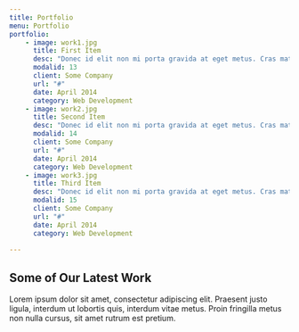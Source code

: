 ```yaml
---
title: Portfolio
menu: Portfolio
portfolio:
    - image: work1.jpg
      title: First Item
      desc: "Donec id elit non mi porta gravida at eget metus. Cras mattis consectetur purus sit amet fermentum."
      modalid: 13
      client: Some Company
      url: "#"
      date: April 2014
      category: Web Development
    - image: work2.jpg
      title: Second Item
      desc: "Donec id elit non mi porta gravida at eget metus. Cras mattis consectetur purus sit amet fermentum."
      modalid: 14
      client: Some Company
      url: "#"
      date: April 2014
      category: Web Development
    - image: work3.jpg
      title: Third Item
      desc: "Donec id elit non mi porta gravida at eget metus. Cras mattis consectetur purus sit amet fermentum."
      modalid: 15
      client: Some Company
      url: "#"
      date: April 2014
      category: Web Development
       
---
```


## Some of Our Latest Work

Lorem ipsum dolor sit amet, consectetur adipiscing elit. Praesent justo ligula, interdum ut lobortis quis, interdum vitae metus. Proin fringilla metus non nulla cursus, sit amet rutrum est pretium.